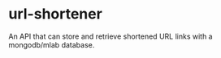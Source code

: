 # url-shortener
An API that can store and retrieve shortened URL links with a mongodb/mlab database.
